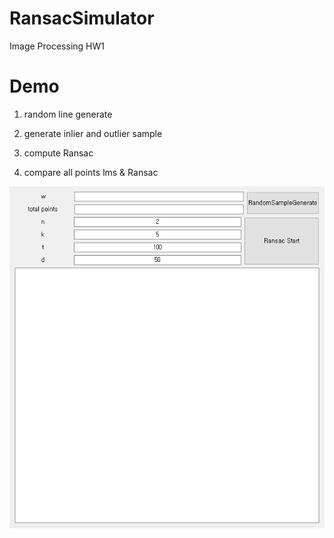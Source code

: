 # RansacSimulator
Image Processing HW1

# Demo

1. random line generate

2. generate inlier and outlier sample  

3. compute Ransac

4. compare all points lms & Ransac

   

![](./Demo.gif)







